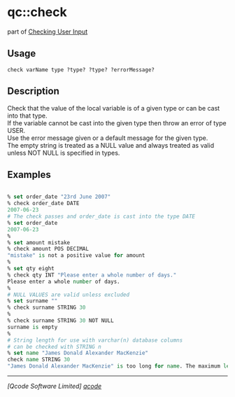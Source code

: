 qc::check
=========

part of [Checking User Input](../validation.md)

Usage
-----
`
	check varName type ?type? ?type? ?errorMessage?
    `

Description
-----------
Check that the value of the local variable is of a given type or can be cast into that type.<br/>If the variable cannot be cast into the given type then throw an error of type USER.<br/>Use the error message given or a default message for the given type.<br/>The empty string is treated as a NULL value and always treated as valid unless NOT NULL is specified in types.

Examples
--------
```tcl

% set order_date "23rd June 2007"
% check order_date DATE
2007-06-23
# The check passes and order_date is cast into the type DATE
% set order_date
2007-06-23
%
% set amount mistake
% check amount POS DECIMAL 
"mistake" is not a positive value for amount
%
% set qty eight
% check qty INT "Please enter a whole number of days."
Please enter a whole number of days.
%
# NULL VALUES are valid unless excluded
% set surname ""
% check surname STRING 30
%
% check surname STRING 30 NOT NULL
surname is empty
%
# String length for use with varchar(n) database columns
# can be checked with STRING n
% set name "James Donald Alexander MacKenzie"
check name STRING 30
"James Donald Alexander MacKenzie" is too long for name. The maximum length is 30 characters.

```

----------------------------------
*[Qcode Software Limited] [qcode]*

[qcode]: http://www.qcode.co.uk "Qcode Software"